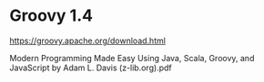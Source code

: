 # Groovy 1.4
https://groovy.apache.org/download.html

Modern Programming Made Easy Using Java, Scala, Groovy, and JavaScript by Adam L. Davis (z-lib.org).pdf
